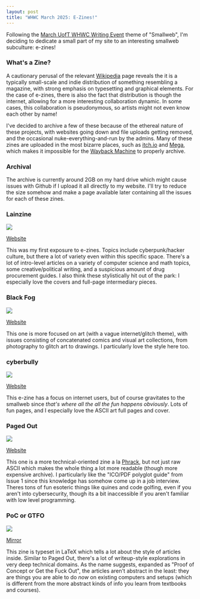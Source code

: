 ```yaml
---
layout: post
title: "WHWC March 2025: E-Zines!"
---
```


Following the [March UofT WHWC Writing Event](https://uoftwebloggingclub.neocities.org/events/march2025) theme of "Smallweb", I'm deciding to dedicate a small part of my site to an interesting smallweb subculture: e-zines!

### What's a Zine?

A cautionary perusal of the relevant [Wikipedia](https://en.wikipedia.org/wiki/Zine) page reveals the it is a typically small-scale and indie distribution of something resembling a magazine, with strong emphasis on typesetting and graphical elements. For the case of e-zines, there is also the fact that distribution is though the internet, allowing for a more interesting collaboration dynamic. In some cases, this collaboration is pseudonymous, so artists might not even know each other by name!

I've decided to archive a few of these because of the ethereal nature of these projects, with websites going down and file uploads getting removed, and the occasional nuke-everything-and-run by the admins. Many of these zines are uploaded in the most bizarre places, such as [itch.io](https://itch.io) and [Mega](https://mega.io/), which makes it impossible for the [Wayback Machine](https://web.archive.org/) to properly archive.

### Archival

The archive is currently around 2GB on my hard drive which might cause issues with Github if I upload it all directly to my website. I'll try to reduce the size somehow and make a page available later containing all the issues for each of these zines.

### Lainzine

![](/assets/images/ezines/lainszine.png)

[Website](https://lainzine.org/)

This was my first exposure to e-zines. Topics include cyberpunk/hacker culture, but there a lot of variety even within this specific space. There's a lot of intro-level articles on a variety of computer science and math topics, some creative/political writing, and a suspicious amount of drug procurement guides. I also think these stylistically hit out of the park: I especially love the covers and full-page intermediary pieces.

### Black Fog

![](/assets/images/ezines/blackfog.jpg)

[Website](https://blackfogzine.org/)

This one is more focused on art (with a vague internet/glitch theme), with issues consisting of concatenated comics and visual art collections, from photography to glitch art to drawings. I particularly love the style here too.

### cyberbully

![](/assets/images/ezines/cyberbully.png)

[Website](https://cyberbullyzine.itch.io/)

This e-zine has a focus on internet users, but of course gravitates to the smallweb since *that's where all the all the fun happens obviously*. Lots of fun pages, and I especially love the ASCII art full pages and cover.

### Paged Out

![](/assets/images/ezines/pagedout.png)

[Website](https://pagedout.institute/)

This one is a more technical-oriented zine a la [Phrack](https://phrack.org/), but not just raw ASCII which makes the whole thing a lot more readable (though more expensive archive). I particularly like the "ICO/PDF polyglot guide" from Issue 1 since this knowledge has somehow come up in a job interview. Theres tons of fun esoteric things like quines and code golfing, even if you aren't into cybersecurity, though its a bit inaccessible if you aren't familiar with low level programming.

### PoC or GTFO

![](/assets/images/ezines/pocorgtfo.png)

[Mirror](https://github.com/angea/pocorgtfo)

This zine is typeset in LaTeX which tells a lot about the style of articles inside. Similar to Paged Out, there's a lot of writeup-style explorations in very deep technical domains. As the name suggests, expanded as "Proof of Concept or Get the Fuck Out", the articles aren't abstract in the least: they are things you are able to do *now* on existing computers and setups (which is different from the more abstract kinds of info you learn from textbooks and courses).